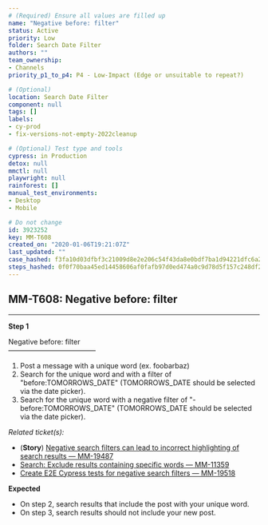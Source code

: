```yaml
---
# (Required) Ensure all values are filled up
name: "Negative before: filter"
status: Active
priority: Low
folder: Search Date Filter
authors: ""
team_ownership: 
- Channels
priority_p1_to_p4: P4 - Low-Impact (Edge or unsuitable to repeat?)

# (Optional)
location: Search Date Filter
component: null
tags: []
labels: 
- cy-prod
- fix-versions-not-empty-2022cleanup

# (Optional) Test type and tools
cypress: in Production
detox: null
mmctl: null
playwright: null
rainforest: []
manual_test_environments: 
- Desktop
- Mobile

# Do not change
id: 3923252
key: MM-T608
created_on: "2020-01-06T19:21:07Z"
last_updated: ""
case_hashed: f3fa10d03dfbf3c21009d8e2e206c54f43da8e0bdf7ba1d94221dfc6a20fc614e5e541e54aba855a56e1f4fab00b8897
steps_hashed: 0f0f70baa45ed14458606af0fafb97d0ed474a0c9d78d5f157c248df2b89195f5ae4a22db31d3beae922f519125e921d
---
```


<!-- (Auto-generated) Based on frontmatter's "key" and "name" -->

## MM-T608: Negative before: filter

---

**Step 1**

Negative before: filter\
–––––––––––––––––––––––––

1. Post a message with a unique word (ex. foobarbaz)
2. Search for the unique word and with a filter of "before:TOMORROWS\_DATE" (TOMORROWS\_DATE should be selected via the date picker).
3. Search for the unique word with a negative filter of "-before:TOMORROWS\_DATE" (TOMORROWS\_DATE should be selected via the date picker).

_Related ticket(s):_

- (**Story**) [Negative search filters can lead to incorrect highlighting of search results — MM-19487](https://mattermost.atlassian.net/browse/MM-19487)
- [Search: Exclude results containing specific words — MM-11359](https://mattermost.atlassian.net/browse/MM-11359)
- [Create E2E Cypress tests for negative search filters — MM-19518](https://mattermost.atlassian.net/browse/MM-19518)

**Expected**

- On step 2, search results that include the post with your unique word.
- On step 3, search results should not include your new post.
